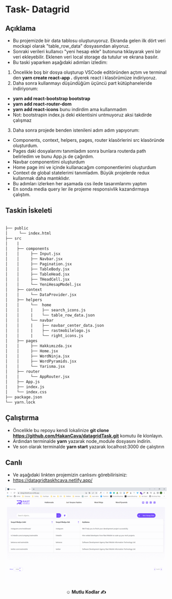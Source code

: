 

# Task- Datagrid

## Açıklama

- Bu projemizde bir data tablosu oluşturuyoruz. Ekranda gelen ilk dört veri mockapi olarak "table_row_data" dosyasından alıyoruz.
- Sonraki verileri kullanıcı "yeni hesap ekle" butonuna tıklayarak yeni bir veri ekleyebilir. Eklenen veri local storage da tutulur ve ekrana basılır.
- Bu taski yaparken aşağıdaki adımları izledim:
1. Öncelikle boş bir dosya oluşturup VSCode editöründen açtım ve terminal den __yarn create react-app .__ diyerek react i klasörümüze indiriyoruz. 
2. Daha sonra kullanmayı düşündüğüm üçüncü part kütüphaneleride indiriyorum: 
- __yarn add react-bootstrap bootstrap__
- __yarn add react-router-dom__
- __yarn add react-icons__ bunu indirdim ama kullanmadım 
- Not: bootstrapin index.js deki eklentisini untmuyoruz aksi takdirde çalışmaz
3. Daha sonra projede benden istenileni adım adım yapıyorum:
- Components, context, helpers, pages, router klasörlerini src klasöründe oluşturdum.
- Pages daki dosyalarımı tanımladım sonra bunlara routerda path belirledim ve bunu App.js de çağırdım.
- Navbar componentimi oluşturdum
- Home page imi ve içinde kullanacağım componentlerimi oluşturdum
- Context de global statelerimi tanımladım. Büyük projelerde redux kullanmak daha mantıklıdır.
- Bu adımları izlerken her aşamada css ilede tasarımlarımı yaptım
- En sonda media query ler ile projeme responsivlik kazandırmaya çalıştım.


## Taskin İskeleti

```

├── public
│     └── index.html
├── src
│    |
│    ├── components
│    │     ├── Input.jsx
│    │     ├── Navbar.jsx
│    │     ├── Pagination.jsx
│    │     ├── TableBody.jsx
│    │     ├── TableHead.jsx
│    │     ├── THeadCell.jsx
│    │     └── YeniHesapModel.jsx
│    ├── context
│    │     └── DataProvider.jsx
│    ├── helpers
│    │     └──  home
│    │     |    ├── search_icons.js
│    │     |    └── table_row_data.json
│    │     └── navbar
│    │     |    ├── navbar_center_data.json
│    │     |    ├── rastmobilelogo.js
│    │     |    └── right_icons.js
│    ├── pages
│    │     ├── Hakkımızda.jsx
│    │     ├── Home.jsx
│    │     ├── WordNinja.jsx
│    │     ├── WordPyramids.jsx
│    │     └── Yarisma.jsx
│    ├── router
│    │     └── AppRouter.jsx
│    ├── App.js
│    ├── index.js
│    └── index.css
├── package.json
└── yarn.lock
```

## Çalıştırma

- Öncelikle bu repoyu kendi lokalinize  __git clone https://github.com/HakanCava/datagridTask.git__ komutu ile klonlayın.
- Ardından terminalde __yarn__ yazarak node_module dosyasını indirin.
- Ve son olarak terminalde __yarn start__ yazarak localhost:3000 de çalıştırın

## Canlı
- Ve aşağıdaki linkten projemizin canlısını görebilirisiniz:
- https://datagridtaskhcava.netlify.app/

![Alt text](datagrid-gif.gif)

**<p align="center">&#9786; Mutlu Kodlar &#9997;</p>**
